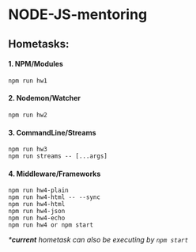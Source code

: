 # NODE-JS-mentoring

## **Hometasks:**
#### 1. NPM/Modules
```
npm run hw1
```
#### 2. Nodemon/Watcher
```
npm run hw2
```
#### 3. CommandLine/Streams
```
npm run hw3
npm run streams -- [...args]
```
#### 4. Middleware/Frameworks
```
npm run hw4-plain
npm run hw4-html -- --sync
npm run hw4-html
npm run hw4-json
npm run hw4-echo
npm run hw4 or npm start
```

*\***current** hometask can also be executing by `npm start`*